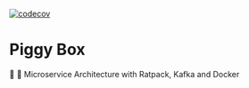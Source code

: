[![codecov](https://codecov.io/gh/pcasas/piggybox/branch/master/graph/badge.svg)](https://codecov.io/gh/pcasas/piggybox)

# Piggy Box
:pig: :money_with_wings: Microservice Architecture with Ratpack, Kafka and Docker
